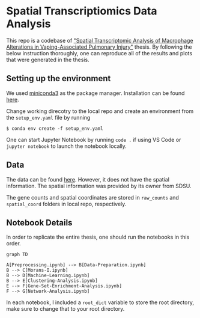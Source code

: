 # Spatial Transcriptiomics Data Analysis

This repo is a codebase of ["Spatial Transcriptomic Analysis of Macrophage Alterations in Vaping-Associated Pulmonary Injury"](https://digitalcollections.sdsu.edu/do/9e115129-3ab8-44b5-967a-aaf6d64638f4) thesis. By following the below instruction thoroughly, one can reproduce all of the results and plots that were generated in the thesis.

## Setting up the environment

We used [miniconda3](https://docs.anaconda.com/free/miniconda/) as the package manager. Installation can be found [here](https://docs.anaconda.com/free/miniconda/miniconda-install/).

Change working direcotry to the local repo and create an environment from the ```setup_env.yaml``` file by running

```
$ conda env create -f setup_env.yaml
```

One can start Jupyter Notebook by running ```code .``` if using VS Code or ```jupyter notebook``` to launch the notebook locally.

## Data

The data can be found [here](https://www.ncbi.nlm.nih.gov/geo/query/acc.cgi?acc=GSE188805). However, it does not have the spatial information. The spatial information was provided by its owner from SDSU.

The gene counts and spatial coordinates are stored in ```raw_counts``` and ```spatial_coord``` folders in local repo, respectively.

## Notebook Details

In order to replicate the entire thesis, one should run the notebooks in this order.

```mermaid
graph TD

A[Preprocessing.ipynb] --> B[Data-Preparation.ipynb]
B --> C[Morans-I.ipynb]
B --> D[Machine-Learning.ipynb]
B --> E[Clustering-Analysis.ipynb]
E --> F[Gene-Set-Enrichment-Analysis.ipynb]
F --> G[Network-Analysis.ipynb]
```

In each notebook, I included a ```root_dict``` variable to store the root directory, make sure to change that to your root directory.
